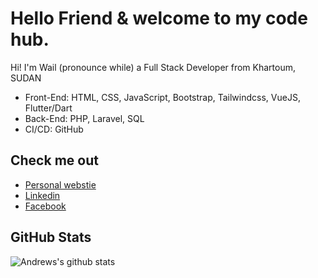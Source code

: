 # Hello Friend & welcome to my code hub.

Hi! I'm Wail (pronounce while) a Full Stack Developer from Khartoum, SUDAN

- Front-End: HTML, CSS, JavaScript, Bootstrap, Tailwindcss, VueJS, Flutter/Dart
- Back-End: PHP, Laravel, SQL
- CI/CD: GitHub

## Check me out

- [Personal webstie ](https://wabualela.dev)
- [Linkedin](https://www.linkedin.com/in/wabualela/)
- [Facebook](https://web.facebook.com/wailabualelaosman/)

## GitHub Stats

![Andrews's github stats](https://github-readme-stats.vercel.app/api?username=wabualela&show_icons=true&theme=tokyonight)
